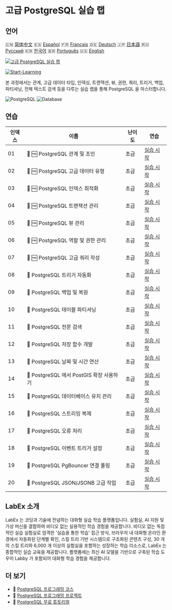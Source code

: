 # 고급 PostgreSQL 실습 랩

## 언어

🇨🇳 [简体中文](README_zh.md) 🇪🇸 [Español](README_es.md) 🇫🇷 [Français](README_fr.md) 🇩🇪 [Deutsch](README_de.md) 🇯🇵 [日本語](README_ja.md) 🇷🇺 [Русский](README_ru.md) 🇰🇷 [한국어](README_ko.md) 🇧🇷 [Português](README_pt.md) 🇺🇸 [English](README.md) 

[![고급 PostgreSQL 실습 랩](https://cover-creator.labex.io/advanced-postgresql-practical-labs.png?lang=ko)](https://labex.io/ko/courses/advanced-postgresql-practical-labs)

[![Start-Learning](https://img.shields.io/badge/Start-Learning-whitesmoke?style=for-the-badge)](https://labex.io/ko/courses/advanced-postgresql-practical-labs)

본 과정에서는 관계, 고급 데이터 타입, 인덱싱, 트랜잭션, 뷰, 권한, 쿼리, 트리거, 백업, 파티셔닝, 전체 텍스트 검색 등을 다루는 실습 랩을 통해 PostgreSQL 을 마스터합니다.

![PostgreSQL](https://img.shields.io/badge/PostgreSQL-whitesmoke?style=for-the-badge&logo=postgresql)
![Database](https://img.shields.io/badge/Database-whitesmoke?style=for-the-badge&logo=database)


## 연습

|   인덱스 | 이름                                      | 난이도   | 연습                                                                                                                              |
|----------|-------------------------------------------|----------|-----------------------------------------------------------------------------------------------------------------------------------|
|       01 | 📖 🆓 PostgreSQL 관계 및 조인             | 초급     | <a target='_blank' href='https://labex.io/ko/tutorials/postgresql-postgresql-relationships-and-joins-550959'>실습 시작</a>        |
|       02 | 📖 🆓 PostgreSQL 고급 데이터 유형         | 초급     | <a target='_blank' href='https://labex.io/ko/tutorials/postgresql-postgresql-advanced-data-types-550947'>실습 시작</a>            |
|       03 | 📖 🆓 PostgreSQL 인덱스 최적화            | 초급     | <a target='_blank' href='https://labex.io/ko/tutorials/postgresql-postgresql-index-optimization-550955'>실습 시작</a>             |
|       04 | 📖 🆓 PostgreSQL 트랜잭션 관리            | 초급     | <a target='_blank' href='https://labex.io/ko/tutorials/postgresql-postgresql-transaction-management-550964'>실습 시작</a>         |
|       05 | 📖 🆓 PostgreSQL 뷰 관리                  | 초급     | <a target='_blank' href='https://labex.io/ko/tutorials/postgresql-postgresql-views-management-550966'>실습 시작</a>               |
|       06 | 📖 🆓 PostgreSQL 역할 및 권한 관리        | 초급     | <a target='_blank' href='https://labex.io/ko/tutorials/postgresql-postgresql-role-and-permission-management-550960'>실습 시작</a> |
|       07 | 📖 🆓 PostgreSQL 고급 쿼리 작성           | 초급     | <a target='_blank' href='https://labex.io/ko/tutorials/postgresql-postgresql-advanced-query-writing-550948'>실습 시작</a>         |
|       08 | 📖  PostgreSQL 트리거 자동화              | 초급     | <a target='_blank' href='https://labex.io/ko/tutorials/postgresql-postgresql-trigger-automation-550965'>실습 시작</a>             |
|       09 | 📖  PostgreSQL 백업 및 복원               | 초급     | <a target='_blank' href='https://labex.io/ko/tutorials/postgresql-postgresql-backup-and-restore-550949'>실습 시작</a>             |
|       10 | 📖  PostgreSQL 테이블 파티셔닝            | 초급     | <a target='_blank' href='https://labex.io/ko/tutorials/postgresql-postgresql-table-partitioning-550963'>실습 시작</a>             |
|       11 | 📖  PostgreSQL 전문 검색                  | 초급     | <a target='_blank' href='https://labex.io/ko/tutorials/postgresql-postgresql-full-text-search-550954'>실습 시작</a>               |
|       12 | 📖  PostgreSQL 저장 함수 개발             | 초급     | <a target='_blank' href='https://labex.io/ko/tutorials/postgresql-postgresql-stored-function-development-550961'>실습 시작</a>    |
|       13 | 📖  PostgreSQL 날짜 및 시간 연산          | 초급     | <a target='_blank' href='https://labex.io/ko/tutorials/postgresql-postgresql-date-and-time-operations-550951'>실습 시작</a>       |
|       14 | 📖  PostgreSQL 에서 PostGIS 확장 사용하기 | 초급     | <a target='_blank' href='https://labex.io/ko/tutorials/postgresql-using-the-postgis-extension-in-postgresql-550958'>실습 시작</a> |
|       15 | 📖  PostgreSQL 데이터베이스 유지 관리     | 초급     | <a target='_blank' href='https://labex.io/ko/tutorials/postgresql-postgresql-database-maintenance-550950'>실습 시작</a>           |
|       16 | 📖  PostgreSQL 스트리밍 복제              | 초급     | <a target='_blank' href='https://labex.io/ko/tutorials/postgresql-postgresql-streaming-replication-550962'>실습 시작</a>          |
|       17 | 📖  PostgreSQL 오류 처리                  | 초급     | <a target='_blank' href='https://labex.io/ko/tutorials/postgresql-postgresql-error-handling-550952'>실습 시작</a>                 |
|       18 | 📖  PostgreSQL 이벤트 트리거 설정         | 초급     | <a target='_blank' href='https://labex.io/ko/tutorials/postgresql-postgresql-event-trigger-setup-550953'>실습 시작</a>            |
|       19 | 📖  PostgreSQL PgBouncer 연결 풀링        | 초급     | <a target='_blank' href='https://labex.io/ko/tutorials/postgresql-postgresql-pgbouncer-connection-pooling-550957'>실습 시작</a>   |
|       20 | 📖  PostgreSQL JSON/JSONB 고급 작업       | 초급     | <a target='_blank' href='https://labex.io/ko/tutorials/postgresql-postgresql-json-jsonb-advanced-operations-550956'>실습 시작</a> |

## LabEx 소개

LabEx 는 코딩과 기술에 전념하는 대화형 실습 학습 플랫폼입니다. 실험실, AI 지원 및 가상 머신을 결합하여 비디오 없는 실용적인 학습 경험을 제공합니다. 비디오 없는 독점적인 실습 실험실로 엄격한 '실습을 통한 학습' 접근 방식, 브라우저 내 대화형 온라인 환경에서 자동화된 단계별 확인, 스킬 트리 기반 시스템으로 구조화된 콘텐츠 구성, 30 개의 스킬 트리와 6,000 개 이상의 실험실을 포함하는 성장하는 학습 리소스로, LabEx 는 종합적인 실습 교육을 제공합니다. 플랫폼에는 최신 AI 모델을 기반으로 구축된 학습 도우미 Labby 가 포함되어 대화형 학습 경험을 제공합니다.

## 더 보기

- 🔗 [PostgreSQL 프로그래밍 코스](https://github.com/labex-labs/awesome-programming-courses)
- 🔗 [PostgreSQL 프로그래밍 프로젝트](https://github.com/labex-labs/awesome-programming-projects)
- 🔗 [PostgreSQL 무료 튜토리얼](https://github.com/labex-labs/postgresql-free-tutorials)

